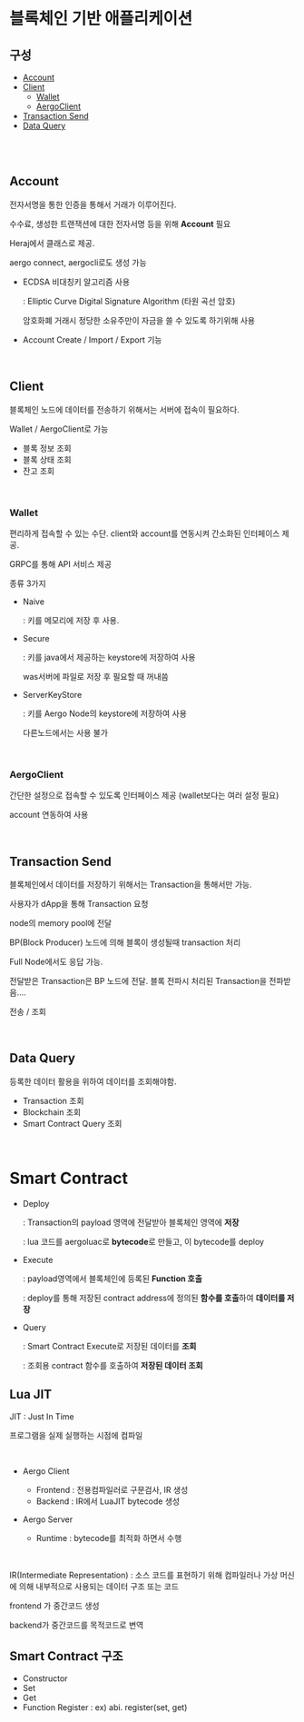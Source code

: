 # 블록체인 기반 애플리케이션

## 구성

- [Account](#Account)
- [Client](#client)
  - [Wallet](#wallet)
  - [AergoClient](#aergoclient)
- [Transaction Send](#transaction-send)
- [Data Query](#data-query)

<br/>
<br/>

## Account

전자서명을 통한 인증을 통해서 거래가 이루어진다.

수수료, 생성한 트랜잭션에 대한 전자서명 등을 위해 **Account** 필요

Heraj에서 클래스로 제공.

aergo connect, aergocli로도 생성 가능

- ECDSA 비대칭키 알고리즘 사용

  : Elliptic Curve Digital Signature Algorithm (타원 곡선 암호)

  암호화폐 거래시 정당한 소유주만이 자금을 쓸 수 있도록 하기위해 사용

- Account Create / Import / Export 기능

<br/>

## Client

블록체인 노드에 데이터를 전송하기 위해서는 서버에 접속이 필요하다.

Wallet / AergoClient로 가능

- 블록 정보 조회
- 블록 상태 조회
- 잔고 조회

<br/>

### Wallet

편리하게 접속할 수 있는 수단. client와 account를 연동시켜 간소화된 인터페이스 제공.

GRPC를 통해 API 서비스 제공

종류 3가지

- Naive

  : 키를 메모리에 저장 후 사용.

- Secure

  : 키를 java에서 제공하는 keystore에 저장하여 사용

  was서버에 파일로 저장 후 필요할 때 꺼내씀

- ServerKeyStore

  : 키를 Aergo Node의 keystore에 저장하여 사용

  다른노드에서는 사용 불가

<br/>

### AergoClient

간단한 설정으로 접속할 수 있도록 인터페이스 제공 (wallet보다는 여러 설정 필요)

account 연동하여 사용

<br/>

## Transaction Send

블록체인에서 데이터를 저장하기 위해서는 Transaction을 통해서만 가능.

사용자가 dApp을 통해 Transaction 요청

node의 memory pool에 전달

BP(Block Producer) 노드에 의해 블록이 생성될때 transaction 처리

Full Node에서도 응답 가능.

전달받은 Transaction은 BP 노드에 전달. 블록 전파시 처리된 Transaction을 전파받음....

전송 / 조회

<br/>

## Data Query

등록한 데이터 활용을 위하여 데이터를 조회해야함.

- Transaction 조회
- Blockchain 조회
- Smart Contract Query 조회

<br/>

# Smart Contract

- Deploy

  : Transaction의 payload 영역에 전달받아 블록체인 영역에 **저장**

  : lua 코드를 aergoluac로 **bytecode**로 만들고, 이 bytecode를 deploy

- Execute

  : payload영역에서 블록체인에 등록된 **Function 호출**

  : deploy를 통해 저장된 contract address에 정의된 **함수를 호출**하여 **데이터를 저장**

- Query

  : Smart Contract Execute로 저장된 데이터를 **조회**

  : 조회용 contract 함수를 호출하여 **저장된 데이터 조회**

## Lua JIT

JIT : Just In Time

프로그램을 실제 실행하는 시점에 컴파일

<br/>

- Aergo Client

  - Frontend : 전용컴파일러로 구문검사, IR 생성
  - Backend : IR에서 LuaJIT bytecode 생성

- Aergo Server

  - Runtime : bytecode를 최적화 하면서 수행

<br/>

IR(Intermediate Representation) : 소스 코드를 표현하기 위해 컴파일러나 가상 머신에 의해 내부적으로 사용되는 데이터 구조 또는 코드

frontend 가 중간코드 생성

backend가 중간코드를 목적코드로 변역

## Smart Contract 구조

- Constructor
- Set
- Get
- Function Register : ex) abi. register(set, get)
